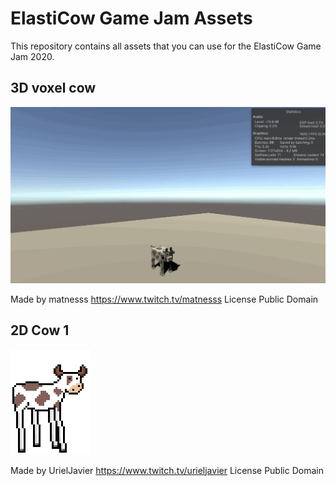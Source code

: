 # ElastiCow Game Jam Assets
This repository contains all assets that you can use for the ElastiCow Game Jam 2020. 

## 3D voxel cow 
![](Assets/Models/cow/Media/ElastivacaAsset.gif)

Made by matnesss 
https://www.twitch.tv/matnesss
License Public Domain

## 2D Cow 1
![](Assets/Sprites/UrielJavier/elasticow.png)

Made by UrielJavier 
https://www.twitch.tv/urieljavier
License Public Domain




